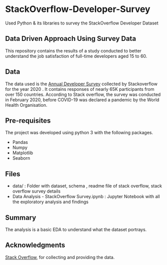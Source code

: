 # StackOverflow-Developer-Survey
Used Python &amp; its libraries to survey the StackOverflow Developer Dataset

## Data Driven Approach Using Survey Data

This repository contains the results of a study conducted to better understand the job satisfaction of full-time developers aged 15 to 60.

## Data
The data used is the [Annual Developer Survey](https://insights.stackoverflow.com/survey) collected by Stackoverflow for the year 2020 . It contains responses of nearly 65K participants from over 150 countries. According to Stack overflow, the survey was conducted in February 2020, before COVID-19 was declared a pandemic by the World Health Organisation.
 
## Pre-requisites
The project was developed using python 3 with the following packages.
- Pandas
- Numpy
- Matplotlib
- Seaborn

## Files
- data/ : Folder with dataset, schema , readme file of stack overflow, stack overflow survey details
- Data Analysis - StackOverflow Survey.ipynb : Jupyter Notebook with all the exploratory analysis and findings

## Summary
The analysis is a basic EDA to understand what the dataset portrays.

## Acknowledgments
[Stack Overflow](https://stackoverflow.com), for collecting and providing the data.
